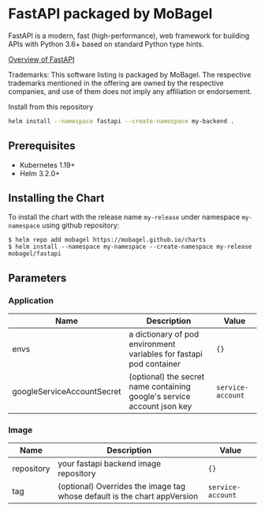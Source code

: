 # FastAPI packaged by MoBagel

FastAPI is a modern, fast (high-performance), web framework for building APIs with Python 3.6+ based on standard Python type hints.

[Overview of FastAPI](https://fastapi.tiangolo.com/)

Trademarks: This software listing is packaged by MoBagel. The respective trademarks mentioned in the offering are owned by the respective companies, and use of them does not imply any affiliation or endorsement.

Install from this repository
```bash
helm install --namespace fastapi --create-namespace my-backend .
```

## Prerequisites

- Kubernetes 1.19+
- Helm 3.2.0+

## Installing the Chart

To install the chart with the release name `my-release` under namespace `my-namespace` using github repository:

```console
$ helm repo add mobagel https://mobagel.github.io/charts
$ helm install --namespace my-namespace --create-namespace my-release mobagel/fastapi
```

## Parameters

### Application
| Name                        | Description                                                             | Value             |
|-----------------------------|-------------------------------------------------------------------------|-------------------|
| envs                        | a dictionary of pod environment variables for fastapi pod container     |        `{}`       |
| googleServiceAccountSecret  | (optional) the secret name containing google's service account json key | `service-account` |

### Image
| Name         | Description                                                              | Value             |
|--------------|--------------------------------------------------------------------------|-------------------|
| repository   | your fastapi backend image repository                                    |        `{}`       |
| tag          | (optional) Overrides the image tag whose default is the chart appVersion | `service-account` |
